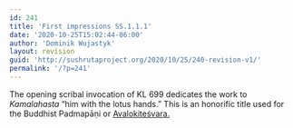 ```yaml
---
id: 241
title: 'First impressions SS.1.1.1'
date: '2020-10-25T15:02:44-06:00'
author: 'Dominik Wujastyk'
layout: revision
guid: 'http://sushrutaproject.org/2020/10/25/240-revision-v1/'
permalink: '/?p=241'
---
```


The opening scribal invocation of KL 699 dedicates the work to *Kamalahasta* “him with the lotus hands.” This is an honorific title used for the Buddhist Padmapāṇi or [Avalokiteśvara.](https://en.wikipedia.org/wiki/Avalokite%C5%9Bvara)